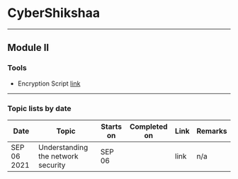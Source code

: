 # CyberShikshaa

---

## Module II

### Tools

* Encryption Script [link](module-II/encryption)

---

### Topic lists by date

|Date | Topic | Starts on |Completed on| Link|Remarks|
|---|---|---|---|---|---|
|SEP 06 2021|Understanding the network security|SEP 06| |link|n/a|


